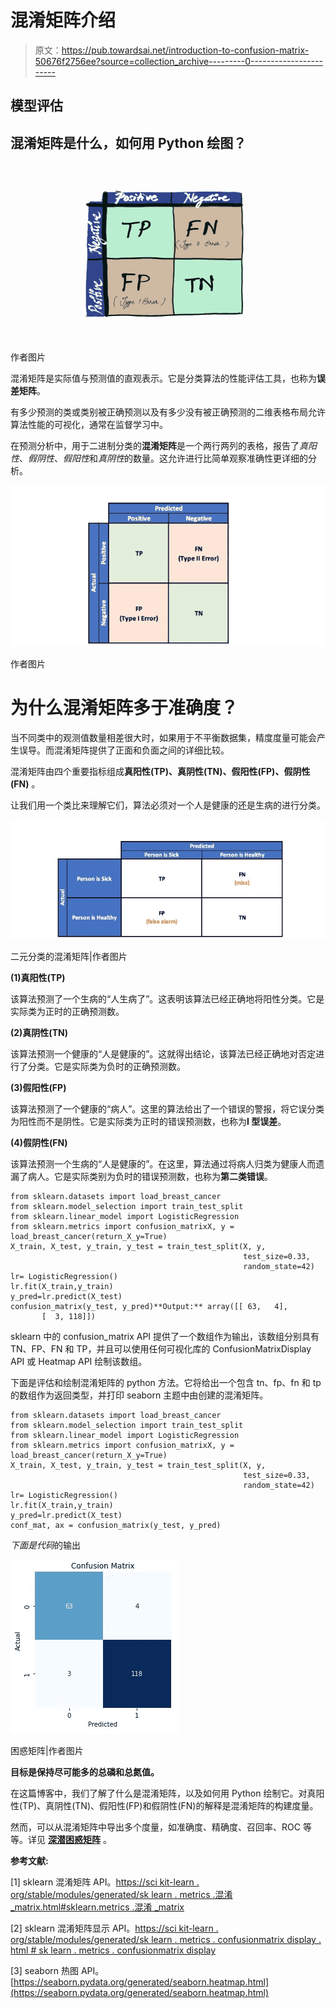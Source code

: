 # 混淆矩阵介绍

> 原文：<https://pub.towardsai.net/introduction-to-confusion-matrix-50676f2756ee?source=collection_archive---------0----------------------->

## 模型评估

## 混淆矩阵是什么，如何用 Python 绘图？

![](img/01033ca597ca321e32c5d5319211babf.png)

作者图片

混淆矩阵是实际值与预测值的直观表示。它是分类算法的性能评估工具，也称为**误差矩阵**。

有多少预测的类或类别被正确预测以及有多少没有被正确预测的二维表格布局允许算法性能的可视化，通常在监督学习中。

在预测分析中，用于二进制分类的**混淆矩阵**是一个两行两列的表格，报告了*真阳性*、*假阴性*、*假阳性*和*真阴性*的数量。这允许进行比简单观察准确性更详细的分析。

![](img/61915221067ab8d689e36385b24aa586.png)

作者图片

# 为什么混淆矩阵多于准确度？

当不同类中的观测值数量相差很大时，如果用于不平衡数据集，精度度量可能会产生误导。而混淆矩阵提供了正面和负面之间的详细比较。

混淆矩阵由四个重要指标组成**真阳性(TP)、真阴性(TN)、假阳性(FP)、假阴性(FN)** 。

让我们用一个类比来理解它们，算法必须对一个人是健康的还是生病的进行分类。

![](img/a5fba74efa651a1833b5179adeb291b9.png)

二元分类的混淆矩阵|作者图片

**(1)真阳性(TP)**

该算法预测了一个生病的“人生病了”。这表明该算法已经正确地将阳性分类。它是实际类为正时的正确预测数。

**(2)真阴性(TN)**

该算法预测一个健康的“人是健康的”。这就得出结论，该算法已经正确地对否定进行了分类。它是实际类为负时的正确预测数。

**(3)假阳性(FP)**

该算法预测了一个健康的“病人”。这里的算法给出了一个错误的警报，将它误分类为阳性而不是阴性。它是实际类为正时的错误预测数，也称为**I 型误差**。

**(4)假阴性(FN)**

该算法预测一个生病的“人是健康的”。在这里，算法通过将病人归类为健康人而遗漏了病人。它是实际类别为负时的错误预测数，也称为**第二类错误**。

```
from sklearn.datasets import load_breast_cancer
from sklearn.model_selection import train_test_split 
from sklearn.linear_model import LogisticRegression
from sklearn.metrics import confusion_matrixX, y = load_breast_cancer(return_X_y=True)
X_train, X_test, y_train, y_test = train_test_split(X, y,                                          
                                                    test_size=0.33,
                                                    random_state=42)
lr= LogisticRegression() 
lr.fit(X_train,y_train) 
y_pred=lr.predict(X_test)
confusion_matrix(y_test, y_pred)**Output:** array([[ 63,   4],
       [  3, 118]])
```

sklearn 中的 confusion_matrix API 提供了一个数组作为输出，该数组分别具有 TN、FP、FN 和 TP，并且可以使用任何可视化库的 ConfusionMatrixDisplay API 或 Heatmap API 绘制该数组。

下面是评估和绘制混淆矩阵的 python 方法。它将给出一个包含 tn、fp、fn 和 tp 的数组作为返回类型，并打印 seaborn 主题中由创建的混淆矩阵。

```
from sklearn.datasets import load_breast_cancer
from sklearn.model_selection import train_test_split 
from sklearn.linear_model import LogisticRegression
from sklearn.metrics import confusion_matrixX, y = load_breast_cancer(return_X_y=True)
X_train, X_test, y_train, y_test = train_test_split(X, y,                                          
                                                    test_size=0.33,
                                                    random_state=42)
lr= LogisticRegression() 
lr.fit(X_train,y_train) 
y_pred=lr.predict(X_test)
conf_mat, ax = confusion_matrix(y_test, y_pred)
```

*下面是代码*的输出

![](img/14570ffe31eafa2b8b78d91065579b7a.png)

困惑矩阵|作者图片

**目标是保持尽可能多的总磷和总氮值。**

在这篇博客中，我们了解了什么是混淆矩阵，以及如何用 Python 绘制它。对真阳性(TP)、真阴性(TN)、假阳性(FP)和假阴性(FN)的解释是混淆矩阵的构建度量。

然而，可以从混淆矩阵中导出多个度量，如准确度、精确度、召回率、ROC 等等。详见 [**深潜困惑矩阵**](/deep-dive-into-confusion-matrix-6b8111d5c3f7) 。

**参考文献:**

[1] sklearn 混淆矩阵 API。[https://sci kit-learn . org/stable/modules/generated/sk learn . metrics .混淆 _matrix.html#sklearn.metrics .混淆 _matrix](https://scikit-learn.org/stable/modules/generated/sklearn.metrics.confusion_matrix.html#sklearn.metrics.confusion_matrix)

[2] sklearn 混淆矩阵显示 API。[https://sci kit-learn . org/stable/modules/generated/sk learn . metrics . confusionmatrix display . html # sk learn . metrics . confusionmatrix display](https://scikit-learn.org/stable/modules/generated/sklearn.metrics.ConfusionMatrixDisplay.html#sklearn.metrics.ConfusionMatrixDisplay)

[3] seaborn 热图 API。[https://seaborn.pydata.org/generated/seaborn.heatmap.html](https://seaborn.pydata.org/generated/seaborn.heatmap.html)